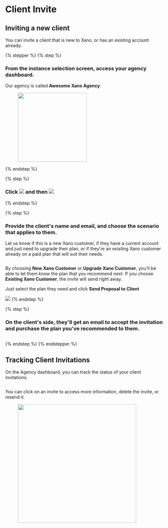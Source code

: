 # Client Invite

## Inviting a new client

You can invite a client that is new to Xano, or has an existing account already.

{% stepper %}
{% step %}
### From the instance selection screen, access your agency dashboard.

Our agency is called **Awesome Xano Agency**.

<div align="left"><figure><img src="../../.gitbook/assets/CleanShot 2025-03-13 at 15.56.05.png" alt="" width="218"><figcaption></figcaption></figure></div>
{% endstep %}

{% step %}
### Click ![](<../../.gitbook/assets/CleanShot 2025-03-13 at 15.57.04.png>) and then ![](<../../.gitbook/assets/CleanShot 2025-03-13 at 15.57.34.png>)


{% endstep %}

{% step %}
### Provide the client's name and email, and choose the scenario that applies to them.

Let us know if this is a new Xano customer, if they have a current account and just need to upgrade their plan, or if they're an existing Xano customer already on a paid plan that will suit their needs.

<figure><img src="../../.gitbook/assets/CleanShot 2025-03-13 at 15.58.08.png" alt=""><figcaption></figcaption></figure>

By choosing **New Xano Customer** or **Upgrade Xano Customer**, you'll be able to let them know the plan that you recommend next. If you choose **Existing Xano Customer**, the invite will send right away.

Just select the plan they need and click **Send Proposal to Client**

&#x20;![](<../../.gitbook/assets/CleanShot 2025-03-13 at 16.00.33.png>)
{% endstep %}

{% step %}
### On the client's side, they'll get an email to accept the invitation and purchase the plan you've recommended to them.

<figure><img src="../../.gitbook/assets/CleanShot 2025-03-13 at 16.01.36.png" alt=""><figcaption></figcaption></figure>
{% endstep %}
{% endstepper %}

## Tracking Client Invitations

On the Agency dashboard, you can track the status of your client invitations.

<figure><img src="../../.gitbook/assets/CleanShot 2025-03-13 at 16.02.35.png" alt=""><figcaption></figcaption></figure>

You can click on an invite to access more information, delete the invite, or resend it.

<figure><img src="../../.gitbook/assets/CleanShot 2025-03-13 at 16.03.47.png" alt="" width="375"><figcaption></figcaption></figure>









